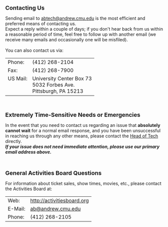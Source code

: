 
<font size=+1><b>Contacting Us</b></font>
<P>
Sending email to <a
  href="&#109;&#x61;&#105;&#x6c;&#x74;&#111;&#58;&#x61;&#x62;&#x74;&#101;&#99;&#104;&#x40;&#x61;&#x6e;&#100;&#x72;&#101;&#119;&#46;&#99;&#x6d;&#x75;&#x2e;&#101;&#x64;&#x75;">
&#x61;&#x62;&#x74;&#101;&#99;&#104;&#x40;&#x61;&#x6e;&#100;&#x72;&#101;&#119;&#46;&#99;&#x6d;&#x75;&#x2e;&#101;&#x64;&#x75;</a>
is the most
efficient and preferred means of contacting us.<br>
Expect a reply within a couple of days; if you don't hear back from us
within a reasonable period of time, feel free to follow up with another
email (we receive many emails and occasionally one will be misfiled).
<br>
<br>You can also contact us via: <br>
<table border="0" cellpadding="5">
<tr>
  <td>Phone:</td>
  <td>(412) 268-2104</td>
</tr>
<tr>
  <td>Fax:</td>
  <td>(412) 268-7900</td>
</tr>
<tr>
  <td valign=top>US Mail:</td>
  <td>
    University Center Box 73<br>
    5032 Forbes Ave.<br>
    Pittsburgh, PA 15213
  </td>
</tr>
</table>
</p>
<br>
<br>
<font size=+1><b>Extremely Time-Sensitive Needs or Emergencies</b></font>
<p>
In the event that you need to contact us regarding an issue that <b>absolutely
cannot wait</b> for a normal email response, and you have been unsuccessful
in reaching us through any other means, please contact the <a
  href="{% url 'website:crew' %}">Head of Tech</a> directly.<br>
<b><i>If your issue does not need immediate attention, please use our
  primary email address above.</i></b>
</p>
<br>
<br>
<font size=+1><b>General Activities Board Questions</b></FONT>
<p>
For information about ticket sales, show times, movies, etc., please contact
the Activities Board at:<br>
<table border="0" cellpadding="5">
<tr>
  <td>Web:</td>
  <td><a href="http://activitiesboard.org/" target="_blank">http://activitiesboard.org</a>
  </td>
</tr>
<tr>
  <td>E-Mail:</td>
  <td><a
      href='&#109;ai&#108;to&#58;ab&#64;&#97;%6E&#100;r%65w&#46;c%6&#68;&#37;75&#46;%65du'>
    &#97;b&#64;a&#110;d&#114;ew&#46;cmu&#46;&#101;&#100;u</a></td>
</tr>
<tr>
  <td>Phone:</td>
  <td>(412) 268-2105</td>
</tr>
</table>
</p>
